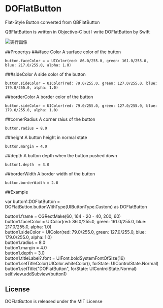# DOFlatButton
Flat-Style Button converted from QBFlatButton

QBFlatButton is written in Objective-C but I write DOFlatButton by Swift


![実行画像](https://github.com/daisukeokaoss/DOFlatButton/blob/master/iOS%20Simulator%20Screen%20Shot%202015.06.18%2010.16.35.png)

##Propertys 
###face Color
A surface color of the button

`button.faceColor = = UIColor(red: 86.0/255.0, green: 161.0/255.0, blue: 217.0/255.0, alpha: 1.0)`

###sideColor
A side color of the button

`button.sideColor = UIColor(red: 79.0/255.0, green: 127.0/255.0, blue: 179.0/255.0, alpha: 1.0)`

##borderColor
A border color of the button

`button.sideColor = UIColor(red: 79.0/255.0, green: 127.0/255.0, blue: 179.0/255.0, alpha: 1.0)`

##cornerRadius
A corner raius of the button

`button.radius = 8.0`

##height
A button height in normal state

`button.margin = 4.0`

##depth
A button depth when the button pushed down

`button1.depth  = 3.0`

##borderWidth
A border width of the button

`button.borderWidth = 2.0`

##Example

var button1:DOFlatButton = DOFlatButton.buttonWithType(UIButtonType.Custom) as DOFlatButton

button1.frame = CGRectMake(60, 164 - 20 - 40, 200, 60)  
button1.faceColor = UIColor(red: 86.0/255.0, green: 161.0/255.0, blue: 217.0/255.0, alpha: 1.0)  
button1.sideColor = UIColor(red: 79.0/255.0, green: 127.0/255.0, blue: 179.0/255.0, alpha: 1.0)  
button1.radius = 8.0  
button1.margin = 4.0  
button1.depth  = 3.0  
button1.titleLabel?.font = UIFont.boldSystemFontOfSize(16)  
button1.setTitleColor(UIColor.whiteColor(), forState: UIControlState.Normal)  
button1.setTitle("DOFlatButton", forState: UIControlState.Normal)  
self.view.addSubview(button1)  

## License
DOFlatButton is released under the MIT License
